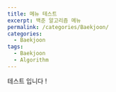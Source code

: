 ```yaml
---
title: 메뉴 테스트
excerpt: 백준 알고리즘 메뉴
permalink: /categories/Baekjoon/
categories:
  - Baekjoon
tags:
  - Baekjoon
  - Algorithm
---
```


테스트 입니다 !